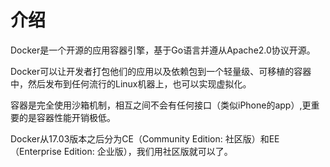 # 介绍

Docker是一个开源的应用容器引擎，基于Go语言并遵从Apache2.0协议开源。

Docker可以让开发者打包他们的应用以及依赖包到一个轻量级、可移植的容器中，然后发布到任何流行的Linux机器上，也可以实现虚拟化。

容器是完全使用沙箱机制，相互之间不会有任何接口（类似iPhone的app）,更重要的是容器性能开销极低。

Docker从17.03版本之后分为CE（Community Edition: 社区版）和EE（Enterprise Edition: 企业版），我们用社区版就可以了。
